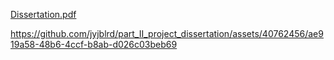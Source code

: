 [Dissertation.pdf](https://jyjblrd.github.io/part_II_project_dissertation/Dissertation/dissertation.pdf)

https://github.com/jyjblrd/part_II_project_dissertation/assets/40762456/ae919a58-48b6-4ccf-b8ab-d026c03beb69

